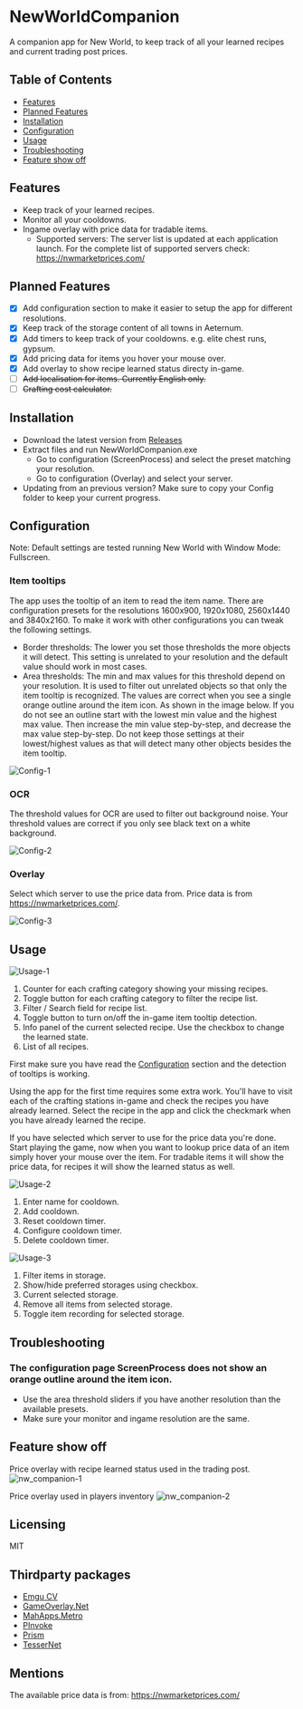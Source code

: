 # NewWorldCompanion

A companion app for New World, to keep track of all your learned recipes and current trading post prices.

## Table of Contents

- [Features](https://github.com/josdemmers/NewWorldCompanion#features)
- [Planned Features](https://github.com/josdemmers/NewWorldCompanion#planned-features)
- [Installation](https://github.com/josdemmers/NewWorldCompanion#installation)
- [Configuration](https://github.com/josdemmers/NewWorldCompanion#configuration)
- [Usage](https://github.com/josdemmers/NewWorldCompanion#Usage)
- [Troubleshooting](https://github.com/josdemmers/NewWorldCompanion#Troubleshooting)
- [Feature show off](https://github.com/josdemmers/NewWorldCompanion#feature-show-off)

## Features

- Keep track of your learned recipes.
- Monitor all your cooldowns.
- Ingame overlay with price data for tradable items.
  - Supported servers: The server list is updated at each application launch. For the complete list of supported servers check: https://nwmarketprices.com/

## Planned Features

- [x] Add configuration section to make it easier to setup the app for different resolutions.
- [x] Keep track of the storage content of all towns in Aeternum.
- [x] Add timers to keep track of your cooldowns. e.g. elite chest runs, gypsum.
- [x] Add pricing data for items you hover your mouse over.
- [x] Add overlay to show recipe learned status directy in-game.
- [ ] ~~Add localisation for items. Currently English only.~~
- [ ] ~~Crafting cost calculator.~~

## Installation

- Download the latest version from [Releases](https://github.com/josdemmers/NewWorldCompanion/releases)
- Extract files and run NewWorldCompanion.exe
  - Go to configuration (ScreenProcess) and select the preset matching your resolution. 
  - Go to configuration (Overlay) and select your server.
- Updating from an previous version? Make sure to copy your Config folder to keep your current progress.

## Configuration

Note: Default settings are tested running New World with Window Mode: Fullscreen.

### Item tooltips

The app uses the tooltip of an item to read the item name. There are configuration presets for the resolutions 1600x900, 1920x1080, 2560x1440 and 3840x2160. To make it work with other configurations you can tweak the following settings.
- Border thresholds: The lower you set those thresholds the more objects it will detect. This setting is unrelated to your resolution and the default value should work in most cases.
- Area thresholds: The min and max values for this threshold depend on your resolution. It is used to filter out unrelated objects so that only the item tooltip is recognized. The values are correct when you see a single orange outline around the item icon. As shown in the image below. If you do not see an outline start with the lowest min value and the highest max value. Then increase the min value step-by-step, and decrease the max value step-by-step. Do not keep those settings at their lowest/highest values as that will detect many other objects besides the item tooltip.

![Config-1](./readme/readme-config1.png)

### OCR

The threshold values for OCR are used to filter out background noise. Your threshold values are correct if you only see black text on a white background.

![Config-2](./readme/readme-config2.png)

### Overlay

Select which server to use the price data from. Price data is from https://nwmarketprices.com/.

![Config-3](./readme/readme-config3.png)

## Usage

![Usage-1](./readme/readme-usage1.png)

1. Counter for each crafting category showing your missing recipes.
2. Toggle button for each crafting category to filter the recipe list.
3. Filter / Search field for recipe list.
4. Toggle button to turn on/off the in-game item tooltip detection.
5. Info panel of the current selected recipe. Use the checkbox to change the learned state.
6. List of all recipes.

First make sure you have read the [Configuration](https://github.com/josdemmers/NewWorldCompanion#configuration) section and the detection of tooltips is working.

Using the app for the first time requires some extra work. You'll have to visit each of the crafting stations in-game and check the recipes you have already learned. Select the recipe in the app and click the checkmark when you have already learned the recipe.

If you have selected which server to use for the price data you're done. Start playing the game, now when you want to lookup price data of an item simply hover your mouse over the item. For tradable items it will show the price data, for recipes it will show the learned status as well.

![Usage-2](./readme/readme-usage2.png)

1. Enter name for cooldown.
2. Add cooldown.
3. Reset cooldown timer.
4. Configure cooldown timer.
5. Delete cooldown timer.

![Usage-3](./readme/readme-usage3.png)

1. Filter items in storage.
2. Show/hide preferred storages using checkbox.
3. Current selected storage.
4. Remove all items from selected storage.
5. Toggle item recording for selected storage.

## Troubleshooting

### The configuration page ScreenProcess does not show an orange outline around the item icon.

- Use the area threshold sliders if you have another resolution than the available presets.
- Make sure your monitor and ingame resolution are the same.

## Feature show off

Price overlay with recipe learned status used in the trading post.
![nw_companion-1](./readme/nw_companion_overlay1.gif)

Price overlay used in players inventory
![nw_companion-2](./readme/nw_companion_overlay2.gif)

## Licensing

MIT

## Thirdparty packages

- [Emgu CV](https://www.emgu.com/wiki/index.php/Main_Page)
- [GameOverlay.Net](https://github.com/michel-pi/GameOverlay.Net)
- [MahApps.Metro](https://github.com/MahApps/MahApps.Metro)
- [PInvoke](https://github.com/dotnet/pinvoke)
- [Prism](https://github.com/PrismLibrary/Prism)
- [TesserNet](https://github.com/CptWesley/TesserNet)

## Mentions

The available price data is from: https://nwmarketprices.com/
